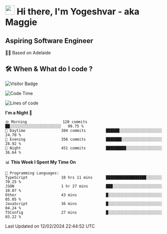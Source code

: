 <h1><img src="https://emojis.slackmojis.com/emojis/images/1531849430/4246/blob-sunglasses.gif?1531849430" width="30"/> Hi there, I'm Yogeshvar - aka Maggie</h1>

## Aspiring Software Engineer
🏂🏻  Based on Adelaide 

## 🛠 When & What do I code ?  

![Visitor Badge](https://visitor-badge.feriirawann.repl.co?username=yogeshvar&repo=yogeshvar&label=Visitors&style=plastic&color=%23457BFF&contentType=svg)

<!--START_SECTION:waka-->
![Code Time](http://img.shields.io/badge/Code%20Time-2%2C685%20hrs%2029%20mins-blue)

![Lines of code](https://img.shields.io/badge/From%20Hello%20World%20I%27ve%20Written-4.1%20million%20lines%20of%20code-blue)

**I'm a Night 🦉** 

```text
🌞 Morning                120 commits         ██░░░░░░░░░░░░░░░░░░░░░░░   09.75 % 
🌆 Daytime                304 commits         ██████░░░░░░░░░░░░░░░░░░░   24.70 % 
🌃 Evening                356 commits         ███████░░░░░░░░░░░░░░░░░░   28.92 % 
🌙 Night                  451 commits         █████████░░░░░░░░░░░░░░░░   36.64 % 
```


📊 **This Week I Spent My Time On** 

```text
💬 Programming Languages: 
TypeScript               10 hrs 11 mins      ██████████████████░░░░░░░   70.25 % 
JSON                     1 hr 27 mins        ███░░░░░░░░░░░░░░░░░░░░░░   10.07 % 
Other                    43 mins             █░░░░░░░░░░░░░░░░░░░░░░░░   05.05 % 
JavaScript               36 mins             █░░░░░░░░░░░░░░░░░░░░░░░░   04.24 % 
TSConfig                 27 mins             █░░░░░░░░░░░░░░░░░░░░░░░░   03.22 % 
```


 Last Updated on 12/02/2024 22:44:52 UTC
<!--END_SECTION:waka-->
